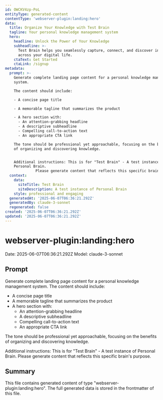 ```yaml
---
id: OWCKV4zp-PoL
entityType: generated-content
contentType: 'webserver-plugin:landing:hero'
data:
  title: Organize Your Knowledge with Test Brain
  tagline: Your personal knowledge management system
  hero:
    headline: Unlock the Power of Your Knowledge
    subheadline: >-
      Test Brain helps you seamlessly capture, connect, and discover insights
      across your digital life.
    ctaText: Get Started
    ctaLink: /signup
metadata:
  prompt: >-
    Generate complete landing page content for a personal knowledge management
    system.

    The content should include:

    - A concise page title

    - A memorable tagline that summarizes the product

    - A hero section with:
      - An attention-grabbing headline
      - A descriptive subheadline
      - Compelling call-to-action text
      - An appropriate CTA link

    The tone should be professional yet approachable, focusing on the benefits
    of organizing and discovering knowledge.


    Additional instructions: This is for "Test Brain" - A test instance of
    Personal Brain.
              Please generate content that reflects this specific brain's purpose.
  context:
    data:
      siteTitle: Test Brain
      siteDescription: A test instance of Personal Brain
    style: professional and engaging
  generatedAt: '2025-06-07T06:36:21.292Z'
  generatedBy: claude-3-sonnet
  regenerated: false
created: '2025-06-07T06:36:21.292Z'
updated: '2025-06-07T06:36:21.292Z'
---
```

# webserver-plugin:landing:hero

Date: 2025-06-07T06:36:21.292Z
Model: claude-3-sonnet

## Prompt

Generate complete landing page content for a personal knowledge management system.
The content should include:
- A concise page title
- A memorable tagline that summarizes the product
- A hero section with:
  - An attention-grabbing headline
  - A descriptive subheadline
  - Compelling call-to-action text
  - An appropriate CTA link

The tone should be professional yet approachable, focusing on the benefits of organizing and discovering knowledge.

Additional instructions: This is for "Test Brain" - A test instance of Personal Brain.
          Please generate content that reflects this specific brain's purpose.

## Summary

This file contains generated content of type "webserver-plugin:landing:hero".
The full generated data is stored in the frontmatter of this file.
